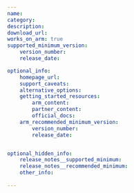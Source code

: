 ```yaml
---
name: 
category: 
description: 
download_url: 
works_on_arm: true
supported_minimum_version:
    version_number: 
    release_date: 

optional_info:
    homepage_url: 
    support_caveats:
    alternative_options:
    getting_started_resources:
        arm_content: 
        partner_content: 
        official_docs: 
    arm_recommended_minimum_version:
        version_number: 
        release_date:


optional_hidden_info:
    release_notes__supported_minimum: 
    release_notes__recommended_minimum:
    other_info: 
    
---
```


